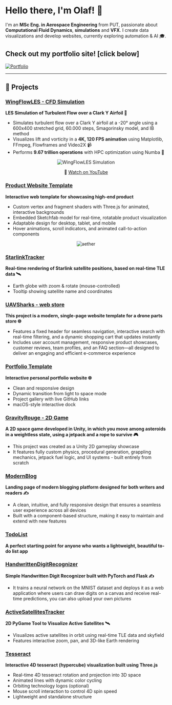 # Hello there, I'm Olaf! 👋

I'm an **MSc Eng. in Aerospace Engineering** from PUT, passionate about **Computational Fluid Dynamics**, **simulations** and **VFX**. I create data visualizations and develop websites, currently exploring automation & AI 🎓.

## **Check out my portfolio site!** [click below]

[![Portfolio](portfolio.gif)](https://olafbielasik.site)

---

## 🔨 Projects

### [WingFlowLES - CFD Simulation](https://github.com/olafbielasik/WingFlowLES)  
**LES Simulation of Turbulent Flow over a Clark Y Airfoil 💨**  
- Simulates turbulent flow over a Clark Y airfoil at a -20° angle using a 600x400 stretched grid, 60.000 steps, Smagorinsky model, and IB method
- Visualizes lift and vorticity in a **4K, 120 FPS animation** using Matplotlib, FFmpeg, Flowframes and Video2X 📹
- Performs **9.67 trillion operations** with HPC optimization using Numba 🧮

<p align="center">
  <img src="simulation.gif" alt="WingFlowLES Simulation">
</p>
<p align="center">
  🎥 <a href="https://www.youtube.com/watch?v=CqgccimCQGE">Watch on YouTube</a>
</p>

### [Product Website Template](https://github.com/olafbielasik/DesignProductTemplate)  
**Interactive web template for showcasing high-end product**
- Custom vertex and fragment shaders with Three.js for animated, interactive backgrounds
- Embedded Sketchfab model for real-time, rotatable product visualization
- Adaptable design for desktop, tablet, and mobile
- Hover animations, scroll indicators, and animated call-to-action components

<p align="center">
  <img src="aether.gif" alt="aether">
</p>

### [StarlinkTracker](https://github.com/olafbielasik/StarlinkTracker)  
**Real-time rendering of Starlink satellite positions, based on real-time TLE data 🛰**
- Earth globe with zoom & rotate (mouse-controlled)
- Tooltip showing satellite name and coordinates

### [UAVSharks - web store](https://github.com/olafbielasik/UAVSharks)
**This project is a modern, single-page website template for a drone parts store 🌐**
- Features a fixed header for seamless navigation, interactive search with real-time filtering, and a dynamic shopping cart that updates instantly
- Includes user account management, responsive product showcases, customer reviews, team profiles, and an FAQ section—all designed to deliver an engaging and efficient e-commerce experience

### [Portfolio Template](https://github.com/olafbielasik/Portfolio)  
**Interactive personal portfolio website 🌐**  
- Clean and responsive design
- Dynamic transition from light to space mode
- Project gallery with live GitHub links
- macOS-style interactive dock

### [GravityRouge - 2D Game](https://github.com/olafbielasik/GravityRouge)  
**A 2D space game developed in Unity, in which you move among asteroids in a weightless state, using a jetpack and a rope to survive 🎮** 
- This project was created as a Unity 2D gameplay showcase
- It features fully custom physics, procedural generation, grappling mechanics, jetpack fuel logic, and UI systems - built entirely from scratch

### [ModernBlog](https://github.com/olafbielasik/ModernBlog)  
**Landing page of modern blogging platform designed for both writers and readers ✍️**  
- A clean, intuitive, and fully responsive design that ensures a seamless user experience across all devices
- Built with a component-based structure, making it easy to maintain and extend with new features

### [TodoList](https://github.com/olafbielasik/TodoList)  
**A perfect starting point for anyone who wants a lightweight, beautiful to-do list app**  

### [HandwrittenDigitRecognizer](https://github.com/olafbielasik/HandwrittenDigitRecognizer)  
**Simple Handwritten Digit Recognizer built with PyTorch and Flask ✍️**
- It trains a neural network on the MNIST dataset and deploys it as a web application where users can draw digits on a canvas and receive real-time predictions, you can also upload your own pictures

### [ActiveSatellitesTracker](https://github.com/olafbielasik/ActiveSatellitesTracker)  
**2D PyGame Tool to Visualize Active Satellites 🛰**  
- Visualizes active satellites in orbit using real-time TLE data and skyfield
- Features interactive zoom, pan, and 3D-like Earth rendering

### [Tesseract](https://github.com/olafbielasik/Tesseract) ###
**Interactive 4D tesseract (hypercube) visualization built using Three.js**
- Real-time 4D tesseract rotation and projection into 3D space
- Animated lines with dynamic color cycling
- Orbiting technology logos (optional)
- Mouse scroll interaction to control 4D spin speed
- Lightweight and standalone structure

